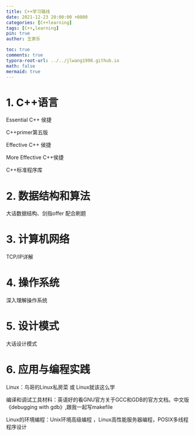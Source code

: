 ```yaml
---
title: C++学习路线
date: 2021-12-23 20:00:00 +0800
categories: [C++learning]
tags: [C++,learning]
pin: true
author: 王家乐

toc: true
comments: true
typora-root-url: ../../jlwang1998.github.io
math: false
mermaid: true
---
```


# 1. C++语言

Essential C++ 侯捷

C++primer第五版

Effective C++ 侯捷

More Effective C++侯捷

C++标准程序库

# 2. 数据结构和算法

大话数据结构、剑指offer 配合刷题

# 3. 计算机网络

TCP/IP详解

# 4. 操作系统

深入理解操作系统

# 5. 设计模式

大话设计模式

# 6. 应用与编程实践

Linux：鸟哥的Linux私房菜 或 Linux就该这么学

编译和调试工具材料：英语好的看GNU官方关于GCC和GDB的官方文档。中文版《debugging with gdb》,跟我一起写makefile

Linux的环境编程：Unix环境高级编程 ，Linux高性能服务器编程，POSIX多线程程序设计